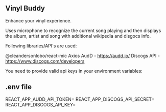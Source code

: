 
## Vinyl Buddy

Enhance your vinyl experience.

Uses microphone to recognize the current song playing and then displays the album, artist and song with additional wikipedia and disgocs info.

Following libraries/API's are used:

@cleandersonlobo/react-mic
Axios
AudD - https://audd.io/
Discogs API - https://www.discogs.com/developers

You need to provide valid api keys in your environment variables:

.env file
----------------------
REACT_APP_AUDD_API_TOKEN=
REACT_APP_DISCOGS_API_SECRET=
REACT_APP_DISCOGS_API_KEY=
